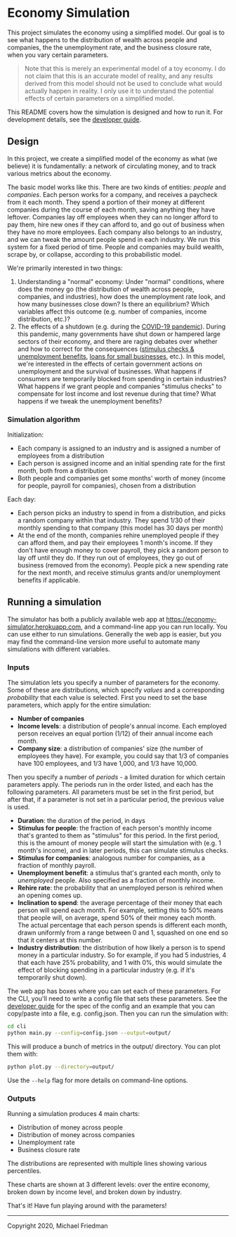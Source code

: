 # Economy Simulation

This project simulates the economy using a simplified model. Our goal is to
see what happens to the distribution of wealth across people and companies, the
the unemployment rate, and the business closure rate, when you vary certain
parameters.

> Note that this is merely an experimental model of a toy economy. I do not
claim that this is an accurate model of reality, and any results derived from
this model should not be used to conclude what would actually happen in reality.
I only use it to understand the potential effects of certain parameters on a
simplified model.

This README covers how the simulation is designed and how to run it. For
development details, see the [developer guide](docs/dev_guide.md).

## Design

In this project, we create a simplified model of the economy as what (we
believe) it is fundamentally: a network of circulating money, and to track
various metrics about the economy.

The basic model works like this. There are two kinds of entities: *people* and
*companies*. Each person works for a company, and receives a paycheck from it
each month. They spend a portion of their money at different companies during
the course of each month, saving anything they have leftover. Companies lay off
employees when they can no longer afford to pay them, hire new ones if they can
afford to, and go out of business when they have no more employees. Each company
also belongs to an industry, and we can tweak the amount people spend in each
industry. We run this system for a fixed period of time. People and companies
may build wealth, scrape by, or collapse, according to this probabilistic model.

We're primarily interested in two things:

1. Understanding a "normal" economy: Under "normal" conditions, where does the
   money go (the distribution of wealth across people, companies, and
   industries), how does the unemployment rate look, and how many businesses
   close down? Is there an equilibrium? Which variables affect this outcome
   (e.g. number of companies, income distribution, etc.)?
2. The effects of a shutdown (e.g. during the [COVID-19 pandemic](https://www.wsj.com/graphics/march-changed-everything/)).
   During this pandemic, many governments have shut down or hampered large
   sectors of their economy, and there are raging debates over whether and how
   to correct for the consequences ([stimulus checks & unemployment benefits](https://www.economist.com/united-states/2020/05/16/inefficiencies-bedevil-americas-response-to-soaring-joblessness),
   [loans for small businesses](https://nymag.com/intelligencer/2020/04/the-small-business-loan-programs-big-problems-explained.html), etc.).
   In this model, we're interested in the effects of certain government actions
   on unemployment and the survival of businesses. What happens if consumers are
   temporarily blocked from spending in certain industries? What happens if we
   grant people and companies "stimulus checks" to compensate for lost income
   and lost revenue during that time? What happens if we tweak the unemployment
   benefits?

### Simulation algorithm

Initialization:

- Each company is assigned to an industry and is assigned a number of employees
  from a distribution
- Each person is assigned income and an initial spending rate for the first
  month, both from a distribution
- Both people and companies get some months' worth of money (income for people,
  payroll for companies), chosen from a distribution

Each day:

- Each person picks an industry to spend in from a distribution, and picks a
  random company within that industry. They spend 1/30 of their monthly
  spending to that company (this model has 30 days per month)
- At the end of the month, companies rehire unemployed people if they can afford
  them, and pay their employees 1 month's income. If they don't have enough
  money to cover payroll, they pick a random person to lay off until they do. If
  they run out of employees, they go out of business (removed from the economy).
  People pick a new spending rate for the next month, and receive stimulus
  grants and/or unemployment benefits if applicable.

## Running a simulation

The simulator has both a publicly available web app at
<https://economy-simulator.herokuapp.com>, and a command-line app you can run
locally. You can use either to run simulations. Generally the web app is easier,
but you may find the command-line version more useful to automate many
simulations with different variables.

### Inputs

The simulation lets you specify a number of parameters for the economy. Some of
these are distributions, which specify *values* and a corresponding
*probability* that each value is selected. First you need to set the base
parameters, which apply for the entire simulation:

- **Number of companies**
- **Income levels**: a distribution of people's annual income. Each
  employed person receives an equal portion (1/12) of their annual income each
  month.
- **Company size**: a distribution of companies' size (the number of employees
  they have). For example, you could say that 1/3 of companies have 100
  employees, and 1/3 have 1,000, and 1/3 have 10,000.

Then you specify a number of *periods* - a limited duration for which certain
parameters apply. The periods run in the order listed, and each has the
following parameters. All parameters must be set in the first period, but after
that, if a parameter is not set in a particular period, the previous
value is used.

- **Duration**: the duration of the period, in days
- **Stimulus for people**: the fraction of each person's monthly income that's
  granted to them as "stimulus" for this period. In the first period, this is
  the amount of money people will start the simulation with (e.g. 1 month's
  income), and in later periods, this can simulate stimulus checks.
- **Stimulus for companies**: analogous number for companies, as a fraction of
  monthly payroll.
- **Unemployment benefit**: a stimulus that's granted each month, only to
  *unemployed* people. Also specified as a fraction of monthly income.
- **Rehire rate**: the probability that an unemployed person is rehired when an
  opening comes up.
- **Inclination to spend**: the average percentage of their money that each
  person will spend each month. For example, setting this to 50% means that
  people will, on average, spend 50% of their money each month. The actual
  percentage that each person spends is different each month, drawn uniformly
  from a range between 0 and 1, squashed on one end so that it centers at this
  number.
- **Industry distribution**: the distribution of how likely a person is to spend
  money in a particular industry. So for example, if you had 5 industries, 4
  that each have 25% probability, and 1 with 0%, this would simulate the effect
  of blocking spending in a particular industry (e.g. if it's temporarily shut
  down).

The web app has boxes where you can set each of these parameters. For the CLI,
you'll need to write a config file that sets these parameters. See the
[developer guide](docs/dev_guide.md#config) for the spec of the config and an
example that you can copy/paste into a file, e.g. config.json. Then you can run
the simulation with:

```bash
cd cli
python main.py --config=config.json --output=output/
```

This will produce a bunch of metrics in the output/ directory. You can plot
them with:

```bash
python plot.py --directory=output/
```

Use the `--help` flag for more details on command-line options.

### Outputs

Running a simulation produces 4 main charts:

- Distribution of money across people
- Distribution of money across companies
- Unemployment rate
- Business closure rate

The distributions are represented with multiple lines showing various
percentiles.

These charts are shown at 3 different levels: over the entire economy, broken
down by income level, and broken down by industry.

That's it! Have fun playing around with the parameters!

---

Copyright 2020, Michael Friedman
